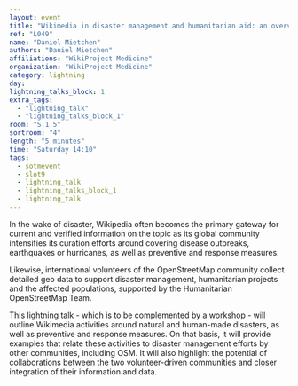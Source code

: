 ```yaml
---
layout: event
title: "Wikimedia in disaster management and humanitarian aid: an overview"
ref: "L049"
name: "Daniel Mietchen"
authors: "Daniel Mietchen"
affiliations: "WikiProject Medicine"
organization: "WikiProject Medicine"
category: lightning
day: 
lightning_talks_block: 1
extra_tags:
  - "lightning_talk"
  - "lightning_talks_block_1"
room: "S.1.5"
sortroom: "4"
length: "5 minutes"
time: "Saturday 14:10"
tags:
  - sotmevent
  - slot9
  - lightning_talk
  - lightning_talks_block_1
  - lightning_talk
---
```

In the wake of disaster, Wikipedia often becomes the primary gateway for current and verified information on the topic as its global community intensifies its curation efforts around covering  disease outbreaks, earthquakes or hurricanes, as well as preventive and response measures.

Likewise, international volunteers of the OpenStreetMap community collect detailed geo data to support disaster management, humanitarian projects and the affected populations, supported by the Humanitarian OpenStreetMap Team.

This lightning talk - which is to be complemented by a workshop - will outline Wikimedia activities around natural and human-made disasters, as well as preventive and response measures. On that basis, it will provide examples that relate these activities to disaster management efforts by other communities, including OSM. It will also highlight the potential of collaborations between the two volunteer-driven communities and closer integration of their information and data.